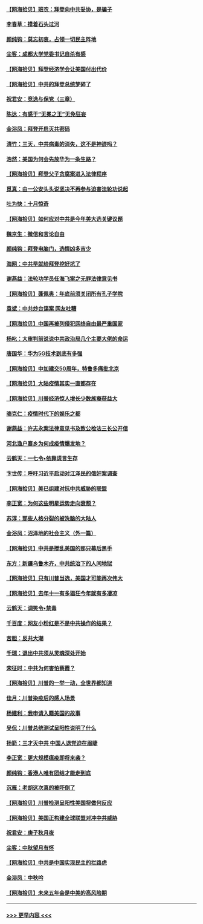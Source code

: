#### [【网海拾贝】班农：拜登向中共妥协，是骗子](../pages/nsc993/n12492877.md?t=10221451) 
#### [李春草：摸着石头过河](../pages/nsc993/n12491121.md?t=10221451) 
#### [颜纯钩：莫忘初衷，占领一切民主阵地](../pages/nsc993/n12490965.md?t=10221451) 
#### [尘客：成都大学党委书记自杀有感](../pages/nsc993/n12490950.md?t=10221451) 
#### [【网海拾贝】拜登经济学会让美国付出代价](../pages/nsc993/n12489662.md?t=10221451) 
#### [【网海拾贝】中共的拜登总统梦碎了](../pages/nsc993/n12487896.md?t=10221451) 
#### [祝君安：竞选与保党（三章）](../pages/nsc993/n12487258.md?t=10221451) 
#### [陈达：有感于“无冕之王”无免狂妄](../pages/nsc993/n12485133.md?t=10221451) 
#### [金浴凤：拜登开启灭共密码](../pages/nsc993/n12485125.md?t=10221451) 
#### [清竹：三天，中共病毒的消失，这不是神迹吗？](../pages/nsc993/n12485027.md?t=10221451) 
#### [浩然：美国为何会先放华为一条生路？](../pages/nsc993/n12484997.md?t=10221451) 
#### [【网海拾贝】拜登父子贪腐案进入法律程序](../pages/nsc993/n12484957.md?t=10221451) 
#### [觅真：由一公安头头说坚决不再参与迫害法轮功说起](../pages/nsc993/n12484212.md?t=10221451) 
#### [吐为快：十月惊奇](../pages/nsc993/n12484172.md?t=10221451) 
#### [【网海拾贝】如何应对中共是今年美大选关键议题](../pages/nsc993/n12483755.md?t=10221451) 
#### [魏京生：微信和言论自由](../pages/nsc993/n12483372.md?t=10221451) 
#### [颜纯钩：拜登电脑门，选情凶多吉少](../pages/nsc993/n12482666.md?t=10221451) 
#### [海网：中共早就给拜登挖好坑了](../pages/nsc993/n12482660.md?t=10221451) 
#### [谢燕益：法轮功学员任海飞案之无罪法律意见书](../pages/nsc993/n12482512.md?t=10221451) 
#### [【网海拾贝】蓬佩奥：年底前须关闭所有孔子学院](../pages/nsc993/n12482443.md?t=10221451) 
#### [袁斌：中共炒台谍案 网友吐糟](../pages/nsc993/n12481564.md?t=10221451) 
#### [【网海拾贝】中国再被列侵犯网络自由最严重国家](../pages/nsc993/n12479643.md?t=10221451) 
#### [杨叱：大审判前说说中共政治局几个主要大佬的命运](../pages/nsc993/n12477527.md?t=10221451) 
#### [唐国华：华为5G技术到底有多强](../pages/nsc993/n12477483.md?t=10221451) 
#### [【网海拾贝】中加建交50周年，特鲁多痛批北京](../pages/nsc993/n12476892.md?t=10221451) 
#### [【网海拾贝】大陆疫情其实一直都存在](../pages/nsc993/n12473948.md?t=10221451) 
#### [【网海拾贝】川普经济惊人增长少数族裔获益大](../pages/nsc993/n12471565.md?t=10221451) 
#### [骆克仁：疫情时代下的娱乐之都](../pages/nsc993/n12471312.md?t=10221451) 
#### [谢燕益：许志永案法律意见书及致公检法三长公开信](../pages/nsc993/n12470870.md?t=10221451) 
#### [河北渔户寨乡为何成疫情爆发地？](../pages/nsc993/n12464936.md?t=10221451) 
#### [云鹤天：一七令▪依靠谎言生存](../pages/nsc993/n12470034.md?t=10221451) 
#### [卞世传：呼吁习近平启动对江泽民的俄奸案调查](../pages/nsc993/n12469722.md?t=10221451) 
#### [【网海拾贝】美已组建对抗中共威胁的联盟](../pages/nsc993/n12469018.md?t=10221451) 
#### [李正宽：为何这些明星运势走向衰颓？](../pages/nsc993/n12468730.md?t=10221451) 
#### [苏淳：那些人格分裂的被洗脑的大陆人](../pages/nsc993/n12467858.md?t=10221451) 
#### [金浴凤：沼泽地的社会主义（外一篇）](../pages/nsc993/n12467792.md?t=10221451) 
#### [【网海拾贝】中共是搅乱美国的那只幕后黑手](../pages/nsc993/n12467700.md?t=10221451) 
#### [东方：新疆乌鲁木齐，中共统治下的人间地狱](../pages/nsc993/n12466075.md?t=10221451) 
#### [【网海拾贝】只有川普当选，美国才可能再次伟大](../pages/nsc993/n12466013.md?t=10221451) 
#### [【网海拾贝】去年十一有多猖狂今年就有多凄凉](../pages/nsc993/n12463649.md?t=10221451) 
#### [云鹤天：调笑令▪禁毒](../pages/nsc993/n12462975.md?t=10221451) 
#### [千百度：网友小粉红是不是中共操作的结果？](../pages/nsc993/n12461025.md?t=10221451) 
#### [苦胆：反共大潮](../pages/nsc993/n12459469.md?t=10221451) 
#### [千瑞：退出中共须从灵魂深处开始](../pages/nsc993/n12459437.md?t=10221451) 
#### [宋征时：中共为何害怕蔡霞？](../pages/nsc993/n12459097.md?t=10221451) 
#### [【网海拾贝】川普的一举一动，全世界都知道](../pages/nsc993/n12458825.md?t=10221451) 
#### [佳月：川普染疫后的感人场景](../pages/nsc993/n12456994.md?t=10221451) 
#### [杨建利：我申请入籍美国的故事](../pages/nsc993/n12455635.md?t=10221451) 
#### [吴侃：川普总统测试呈阳性说明了什么](../pages/nsc993/n12451869.md?t=10221451) 
#### [扬箭：三才灭中共 中国人退党迫在眉睫](../pages/nsc993/n12451842.md?t=10221451) 
#### [李正宽：更大规模瘟疫即将来袭？](../pages/nsc993/n12451455.md?t=10221451) 
#### [颜纯钩：香港人唯有团结才能走到底](../pages/nsc993/n12450870.md?t=10221451) 
#### [沉雁：老胡这次真的被吓倒了](../pages/nsc993/n12449796.md?t=10221451) 
#### [【网海拾贝】川普检测呈阳性美国将做何反应](../pages/nsc993/n12449042.md?t=10221451) 
#### [【网海拾贝】美国正构建全球联盟对冲中共威胁](../pages/nsc993/n12446580.md?t=10221451) 
#### [祝君安：庚子秋月夜](../pages/nsc993/n12445870.md?t=10221451) 
#### [尘客：中秋望月有怀](../pages/nsc993/n12444632.md?t=10221451) 
#### [【网海拾贝】中共是中国实现民主的拦路虎](../pages/nsc993/n12443573.md?t=10221451) 
#### [金浴凤：中秋吟](../pages/nsc993/n12441773.md?t=10221451) 
#### [【网海拾贝】未来五年会是中美的高风险期](../pages/nsc993/n12440760.md?t=10221451) 

----
#### [ >>> 更早内容 <<< ](../indexes/nsc993-earlier.md)
